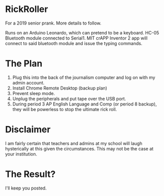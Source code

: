 # RickRoller
For a 2019 senior prank. More details to follow.

Runs on an Arduino Leonardo, which can pretend to be a keyboard. HC-05 Bluetooth module connected to Serial1. MIT crAPP Inventor 2 app will connect to said bluetooth module and issue the typing commands.

# The Plan
1. Plug this into the back of the journalism computer and log on with my admin account.
2. Install Chrome Remote Desktop (backup plan)
3. Prevent sleep mode.
4. Unplug the peripherals and put tape over the USB port.
5. During period 3 AP English Language and Comp (or period 8 backup), they will be powerless to stop the ultimate rick roll.

# Disclaimer
I am fairly certain that teachers and admins at my school will laugh hysterically at this given the circumstances. This may not be the case at your institution.

# The Result?
I'll keep you posted.
